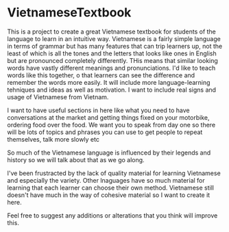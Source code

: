 # VietnameseTextbook

This is a project to create a great Vietnamese textbook for students of the language to learn in an intuitive way. 
Vietnamese is a fairly simple language in terms of grammar but has many features that can trip learners up, not the least of which 
is all the tones and the letters that looks like ones in English but are pronounced completely differently.
THis means that similar looking words have vastly different meanings and pronunciations. I'd like to teach words like this together, 
o that learners can see the difference and remember the words more easily. It will include more language-learning tehniques and ideas as 
well as motivation. I want to include real signs and usage of Vietnamese from Vietnam. 

I want to have useful sections in here like what you need to have conversations at the market and getting things fixed on your motorbike, 
ordering food over the food.
We want you to speak from day one so there will be lots of topics and phrases you can use to get people to repeat themselves, talk more slowly etc

So much of the Vietnamese language is influenced by their legends and history so we will talk about that as we go along.

I've been frustracted by the lack of quality material for learning Vietnamese and especially the variety. Other lnaguages have so much 
material for learning that each learner can choose their own method. Vietnamese still doesn't have much in the way of cohesive material
so I want to create it here.

Feel free to suggest any additions or alterations that you think will improve this.
